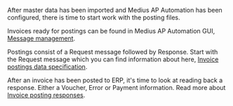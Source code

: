 After master data has been imported and Medius AP Automation has been configured, there is time to start work with the posting files. 

Invoices ready for postings can be found in Medius AP Automation GUI, [Message management](https://cloud.mediusflow.com/$TenantNameQA/#/configuration/MessageManagement).

Postings consist of a Request message followed by Response. Start with the Request message which you can find information about here, [Invoice postings data specification](https://success.mediusflow.com/documentation/integration-documentation/technical/fx/specification_postings/).

After an invoice has been posted to ERP, it's time to look at reading back a response. Either a Voucher, Error or Payment information. Read more about [Invoice posting responses](https://success.mediusflow.com/documentation/integration-documentation/technical/fx/specification_responses/).
